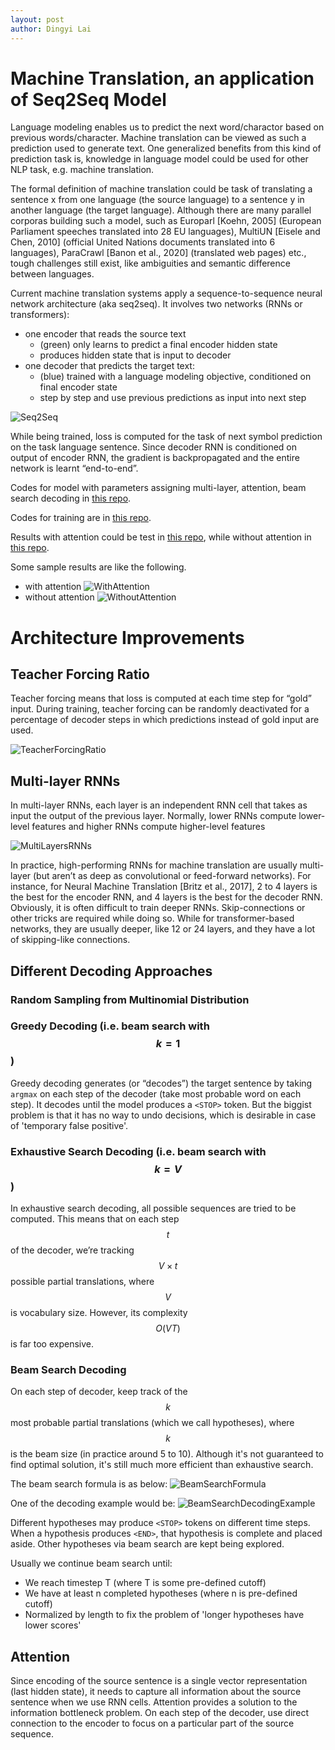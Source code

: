 ```yaml
---
layout: post
author: Dingyi Lai
---
```


# Machine Translation, an application of Seq2Seq Model
Language modeling enables us to predict the next word/charactor based on previous words/character. Machine translation can be viewed as such a prediction used to generate text. One generalized benefits from this kind of prediction task is, knowledge in language model could be used for other NLP task, e.g. machine translation.

The formal definition of machine translation could be task of translating a sentence x from one language (the source language) to a sentence y in another language (the target language). Although there are many parallel corporas building such a model, such as Europarl [Koehn, 2005] (European Parliament speeches translated into 28 EU languages), MultiUN [Eisele and Chen, 2010] (official United Nations documents translated into 6 languages), ParaCrawl [Banon et al., 2020] (translated web pages) etc., tough challenges still exist, like ambiguities and semantic difference between languages.

Current machine translation systems apply a sequence-to-sequence neural network architecture (aka seq2seq). It involves two networks (RNNs or transformers):
- one encoder that reads the source text
    - (green) only learns to predict a final encoder hidden state
    - produces hidden state that is input to decoder
- one decoder that predicts the target text:
    - (blue) trained with a language modeling objective, conditioned on final encoder state
    - step by step and use previous predictions as input into next step

![Seq2Seq](https://raw.githubusercontent.com/Dingyi-Lai/Dingyi-Lai.github.io/main/_images/MT_Seq2seqPrediction.png)

While being trained, loss is computed for the task of next symbol prediction on the task language sentence. Since decoder RNN is conditioned on output of encoder RNN, the gradient is backpropagated and the entire network is learnt “end-to-end”.

Codes for model with parameters assigning multi-layer, attention, beam search decoding in [this repo](https://github.com/Dingyi-Lai/Data-Science/blob/main/NLP/deen_mt_model.py).

Codes for training are in [this repo](https://github.com/Dingyi-Lai/Data-Science/blob/main/NLP/deen_mt_train.py).

Results with attention could be test in [this repo](https://github.com/Dingyi-Lai/Data-Science/blob/main/NLP/deen_mt_load_predict.py), while without attention in [this repo](https://github.com/Dingyi-Lai/Data-Science/blob/main/NLP/deen_mt_load_predict.py).

Some sample results are like the following.
- with attention
![WithAttention](https://raw.githubusercontent.com/Dingyi-Lai/Dingyi-Lai.github.io/main/_images/MT_WithAttention.png)
- without attention
![WithoutAttention](https://raw.githubusercontent.com/Dingyi-Lai/Dingyi-Lai.github.io/main/_images/MT_WithoutAttention.png)

# Architecture Improvements
## Teacher Forcing Ratio
Teacher forcing means that loss is computed at each time step for “gold” input. During training, teacher forcing can be randomly deactivated for a percentage of decoder steps in which predictions instead of gold input are used.

![TeacherForcingRatio](https://raw.githubusercontent.com/Dingyi-Lai/Dingyi-Lai.github.io/main/_images/MT_TeacherForcingRatio.png)

## Multi-layer RNNs
In multi-layer RNNs, each layer is an independent RNN cell that takes as input the output of the previous layer. Normally, lower RNNs compute lower-level features and higher RNNs compute higher-level features

![MultiLayersRNNs](https://raw.githubusercontent.com/Dingyi-Lai/Dingyi-Lai.github.io/main/_images/MT_MultiLayersRNNs.png)

In practice, high-performing RNNs for machine translation are usually multi-layer (but arenʼt as deep as convolutional or feed-forward networks). For instance, for Neural Machine Translation [Britz et al., 2017], 2 to 4 layers is the best for the encoder RNN, and 4 layers is the best for the decoder RNN. Obviously, it is often difficult to train deeper RNNs. Skip-connections or other tricks are required while doing so. While for transformer-based networks, they are usually deeper, like 12 or 24 layers, and they have a lot of skipping-like connections.

## Different Decoding Approaches
### Random Sampling from Multinomial Distribution
### Greedy Decoding (i.e. beam search with $$k = 1$$)
Greedy decoding generates (or “decodes”) the target sentence by taking `argmax` on each step of the decoder (take most probable word on each step). It decodes until the model produces a `<STOP>` token. But the biggist problem is that it has no way to undo decisions, which is desirable in case of 'temporary false positive'.

### Exhaustive Search Decoding (i.e. beam search with $$k = V$$)
In exhaustive search decoding, all possible sequences are tried to be computed. This means that on each step $$t$$ of the decoder, weʼre tracking $$V \times t$$ possible partial translations, where $$V$$ is vocabulary size. However, its complexity $$O(VT)$$ is far too expensive.

### Beam Search Decoding
On each step of decoder, keep track of the $$k$$ most probable partial translations (which we call hypotheses), where $$k$$ is the beam size (in practice around 5 to 10). Although it's not guaranteed to find optimal solution, it's still much more efficient than exhaustive search.

The beam search formula is as below:
![BeamSearchFormula](https://raw.githubusercontent.com/Dingyi-Lai/Dingyi-Lai.github.io/main/_images/MT_BeamSearchFormula.png)

One of the decoding example would be:
![BeamSearchDecodingExample](https://raw.githubusercontent.com/Dingyi-Lai/Dingyi-Lai.github.io/main/_images/MT_BeamSearchDecodingExample.png)

Different hypotheses may produce `<STOP>` tokens on different time steps. When a hypothesis produces `<END>`, that hypothesis is complete and placed aside. Other hypotheses via beam search are kept being explored.

Usually we continue beam search until:
- We reach timestep T (where T is some pre-defined cutoff)
- We have at least n completed hypotheses (where n is pre-defined cutoff)
- Normalized by length to fix the problem of 'longer hypotheses have lower scores'

## Attention
Since encoding of the source sentence is a single vector representation (last hidden state), it needs to capture all information about the source sentence when we use RNN cells. Attention provides a solution to the information bottleneck problem. On each step of the decoder, use direct connection to the encoder to focus on a particular part of the source sequence.

